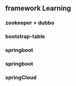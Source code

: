 ## framework Learning
  ### zookeeper + dubbo
  ### bootstrap-table
  ### springboot
  ### springboot
  ### springCloud
